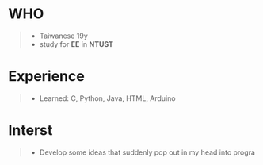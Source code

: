 # WHO
>- Taiwanese 19y
>- study for **EE** in **NTUST**
# Experience
>- Learned: C, Python, Java, HTML, Arduino
# Interst
>- Develop some ideas that suddenly pop out in my head into progra

<!---
qAq221102/qAq221102 is a ✨ special ✨ repository because its `README.md` (this file) appears on your GitHub profile.
You can click the Preview link to take a look at your changes.
--->
